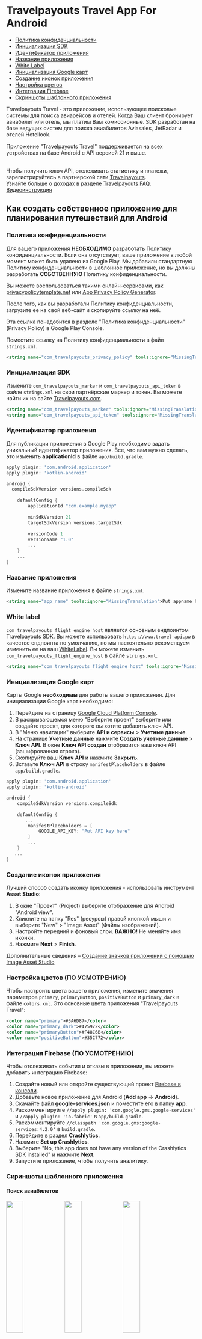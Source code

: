 Travelpayouts Travel App For Android
=================

 - [Политика конфиденциальности](https://github.com/travelpayouts/travel-app-android/blob/master/README_RU.md#%D0%BF%D0%BE%D0%BB%D0%B8%D1%82%D0%B8%D0%BA%D0%B0-%D0%BA%D0%BE%D0%BD%D1%84%D0%B8%D0%B4%D0%B5%D0%BD%D1%86%D0%B8%D0%B0%D0%BB%D1%8C%D0%BD%D0%BE%D1%81%D1%82%D0%B8)
 - [Инициализация SDK](https://github.com/travelpayouts/travel-app-android/blob/master/README_RU.md#%D0%B8%D0%BD%D0%B8%D1%86%D0%B8%D0%B0%D0%BB%D0%B8%D0%B7%D0%B0%D1%86%D0%B8%D1%8F-sdk)
 - [Идентификатор приложения](https://github.com/travelpayouts/travel-app-android/blob/master/README_RU.md#%D0%B8%D0%B4%D0%B5%D0%BD%D1%82%D0%B8%D1%84%D0%B8%D0%BA%D0%B0%D1%82%D0%BE%D1%80-%D0%BF%D1%80%D0%B8%D0%BB%D0%BE%D0%B6%D0%B5%D0%BD%D0%B8%D1%8F)
 - [Название приложения](https://github.com/travelpayouts/travel-app-android/blob/master/README_RU.md#%D0%BD%D0%B0%D0%B7%D0%B2%D0%B0%D0%BD%D0%B8%D0%B5-%D0%BF%D1%80%D0%B8%D0%BB%D0%BE%D0%B6%D0%B5%D0%BD%D0%B8%D1%8F)
 - [White Label](https://github.com/travelpayouts/travel-app-android/blob/master/README_RU.md#white-label)
 - [Инициализация Google карт](https://github.com/travelpayouts/travel-app-android/blob/master/README_RU.md#%D0%B8%D0%BD%D0%B8%D1%86%D0%B8%D0%B0%D0%BB%D0%B8%D0%B7%D0%B0%D1%86%D0%B8%D1%8F-google-%D0%BA%D0%B0%D1%80%D1%82)
 - [Создание иконок приложения](https://github.com/travelpayouts/travel-app-android/blob/master/README_RU.md#%D1%81%D0%BE%D0%B7%D0%B4%D0%B0%D0%BD%D0%B8%D0%B5-%D0%B8%D0%BA%D0%BE%D0%BD%D0%BE%D0%BA-%D0%BF%D1%80%D0%B8%D0%BB%D0%BE%D0%B6%D0%B5%D0%BD%D0%B8%D1%8F)
 - [Настройка цветов](https://github.com/travelpayouts/travel-app-android/blob/master/README_RU.md#настройка-цветов-по-усмотрению)
 - [Интеграция Firebase](https://github.com/travelpayouts/travel-app-android/blob/master/README_RU.md#%D0%B8%D0%BD%D1%82%D0%B5%D0%B3%D1%80%D0%B0%D1%86%D0%B8%D1%8F-firebase-%D0%BF%D0%BE-%D1%83%D1%81%D0%BC%D0%BE%D1%82%D1%80%D0%B5%D0%BD%D0%B8%D1%8E)
 - [Скриншоты шаблонного приложения](https://github.com/travelpayouts/travel-app-android/blob/master/README_RU.md#%D1%81%D0%BA%D1%80%D0%B8%D0%BD%D1%88%D0%BE%D1%82%D1%8B-%D1%88%D0%B0%D0%B1%D0%BB%D0%BE%D0%BD%D0%BD%D0%BE%D0%B3%D0%BE-%D0%BF%D1%80%D0%B8%D0%BB%D0%BE%D0%B6%D0%B5%D0%BD%D0%B8%D1%8F)

Travelpayouts Travel - это приложение, использующее поисковые системы для поиска авиарейсов и отелей. Когда Ваш клиент бронирует авиабилет или отель, мы платим Вам комиссионные. SDK разработан на базе ведущих систем для поиска авиабилетов Aviasales, JetRadar и отелей Hotellook.

Приложение "Travelpayouts Travel" поддерживается на всех устройствах на базе Android с API версией 21 и выше.

<br>Чтобы получить ключ API, отслеживать статистику и платежи, зарегистрируйтесь в партнерской сети [Travelpayouts](https://www.travelpayouts.com/?utm_source=github&utm_medium=android_sdk).
<br>Узнайте больше о доходах в разделе [Travelpayouts FAQ](https://support.travelpayouts.com/hc/ru/categories/115000474527).
<br>[Видеоинструкция](https://www.youtube.com/watch?v=dQw4w9WgXcQ) 

## Как создать собственное приложение для планирования путешествий для Android

### Политика конфиденциальности

Для вашего приложения **НЕОБХОДИМО** разработать Политику конфиденциальности. Если она отсутствует, ваше приложение в любой момент может быть удалено из Google Play.
Мы добавили стандартную Политику конфиденциальности в шаблонное приложение, но вы должны разработать **СОБСТВЕННУЮ** Политику конфиденциальности.

Вы можете воспользоваться такими онлайн-сервисами, как [privacypolicytemplate.net](https://privacypolicytemplate.net) или [App Privacy Policy Generator](https://app-privacy-policy-generator.firebaseapp.com). 

После того, как вы разработали Политику конфиденциальности, загрузите ее на свой веб-сайт и скопируйте ссылку на неё.

Эта ссылка понадобится в разделе "Политика конфиденциальности" (Privacy Policy) в Google Play Console.

Поместите ссылку на Политику конфиденциальности в файл `strings.xml`.

```xml
<string name="com_travelpayouts_privacy_policy" tools:ignore="MissingTranslation">Вставьте здесь ссылку на Политику конфиденциальности</string>
```

### Инициализация SDK

Измените `com_travelpayouts_marker` и `com_travelpayouts_api_token` в файле `strings.xml` на свои партнёрские маркер и токен. Вы можете найти их на сайте [Travelpayouts.com](https://www.travelpayouts.com/developers/api).

```xml
<string name="com_travelpayouts_marker" tools:ignore="MissingTranslation">put marker here</string>
<string name="com_travelpayouts_api_token" tools:ignore="MissingTranslation">put api token here</string>
```

### Идентификатор приложения

Для публикации приложения в Google Play необходимо задать уникальный идентификатор приложения. Все, что вам нужно сделать, это изменить **applicationId** в файле `app/build.gradle`.

```groovy
apply plugin: 'com.android.application'
apply plugin: 'kotlin-android'

android {
  compileSdkVersion versions.compileSdk
  
    defaultConfig {
        applicationId "com.example.myapp"
        
        minSdkVersion 21
        targetSdkVersion versions.targetSdk
        
        versionCode 1
        versionName "1.0"
        ...
    }
    ...
}
```

### Название приложения

Измените название приложения в файле `strings.xml`.

```xml
<string name="app_name" tools:ignore="MissingTranslation">Put appname here</string>
```

### White label

`com_travelpayouts_flight_engine_host` является основным ендпоинтом Travelpayouts SDK. Вы можете использовать `https://www.travel-api.pw` в качестве ендпоинта по умолчанию, но мы настоятельно рекомендуем изменить ее на ваш [WhiteLabel](https://support.travelpayouts.com/hc/ru/categories/115000474487). Вы можете изменить `com_travelpayouts_flight_engine_host` в файле `strings.xml`.

```xml
<string name="com_travelpayouts_flight_engine_host" tools:ignore="MissingTranslation">https://www.travel-api.pw</string>
```

### Инициализация Google карт

Карты Google **необходимы** для работы вашего приложения. Для инициализации Google карт необходимо:

1) Перейдите на страницу [Google Cloud Platform Console](https://cloud.google.com/console/google/maps-apis/overview).
2) В раскрывающемся меню "Выберите проект" выберите или создайте проект, для которого вы хотите добавить ключ API.
3) В "Меню навигации" выберите **API и сервисы** > **Учетные данные**.
4) На странице **Учетные данные** нажмите **Создать учетные данные** > **Ключ API**. 
   В окне **Ключ API создан** отобразится ваш ключ API (зашифрованная строка).
6) Скопируйте ваш **Ключ API** и нажмите **Закрыть**. 
7) Вставьте **Ключ API** в строку `manifestPlaceholders` в файле `app/build.gradle`.

```groovy
apply plugin: 'com.android.application'
apply plugin: 'kotlin-android'

android {
    compileSdkVersion versions.compileSdk

    defaultConfig {
       ...
        manifestPlaceholders = [
            GOOGLE_API_KEY: "Put API key here"
        ]
        ...
    }
   ...
}
```

### Создание иконок приложения

Лучший способ создать иконку приложения - использовать инструмент **Asset Studio**:
1) В окне "Проект" (Project) выберите отображение для Android "Android view".
2) Кликните на папку "Res" (ресурсы) правой кнопкой мыши и выберите "New" > "Image Asset" (Файлы изображений).
3) Настройте передний и фоновый слои. 
**ВАЖНО!** Не меняйте имя иконки.
4) Нажмите **Next** > **Finish**.

Дополнительные сведения – [Создание значков приложений с помощью Image Asset Studio](https://developer.android.com/studio/write/image-asset-studio)

### Настройка цветов (ПО УСМОТРЕНИЮ)

Чтобы настроить цвета вашего приложения, измените значения параметров `primary`, `primaryButton`, `positiveButton` и `primary_dark` в файле `colors.xml`. Это основные цвета приложения "Travelpayouts Travel":

```xml
<color name="primary">#5A6D87</color>
<color name="primary_dark">#475972</color>
<color name="primaryButton">#F48C6B</color>
<color name="positiveButton">#35C772</color>
```

### Интеграция Firebase (ПО УСМОТРЕНИЮ)

Чтобы отслеживать события и отказы в приложении, вы можете добавить интеграцию Firebase:

1) Создайте новый или откройте существующий проект [Firebase в консоли](https://console.firebase.google.com/).
2) Добавьте новое приложение для Android (**Add app** -> **Android**).
3) Скачайте файл **google-services.json** и поместите его в папку **app**.
4) Раскомментируйте `//apply plugin: 'com.google.gms.google-services'` и `//apply plugin: 'io.fabric'` в `app/build.gradle`.
5) Раскомментируйте `//classpath 'com.google.gms:google-services:4.2.0'` в `build.gradle`.
6) Перейдите в раздел **Crashlytics**.
7) Нажмите **Set up Crashlytics**.
8) Выберите "No, this app does not have any version of the Crashlytics SDK installed" и нажмите **Next**.
9) Запустите приложение, чтобы получить аналитику.

### Скриншоты шаблонного приложения

#### Поиск авиабилетов

<img src="https://cdn.travelpayouts.com/SDK/Android/device-2019-07-16-144731.png" width="30%">
<img src="https://cdn.travelpayouts.com/SDK/Android/device-2019-07-16-144701.png" width="30%">
<img src="https://cdn.travelpayouts.com/SDK/Android/device-2019-07-16-144807.png" width="30%">
<img src="https://cdn.travelpayouts.com/SDK/Android/device-2019-07-16-144936.png" width="30%">

#### Поиск отелей

<img src="https://cdn.travelpayouts.com/SDK/Android/device-2019-07-16-144219.png" width="30%">
<img src="https://cdn.travelpayouts.com/SDK/Android/device-2019-07-16-144353.png" width="30%">
<img src="https://cdn.travelpayouts.com/SDK/Android/device-2019-07-16-144446.png" width="30%">
<img src="https://cdn.travelpayouts.com/SDK/Android/device-2019-07-16-144458.png" width="30%">
